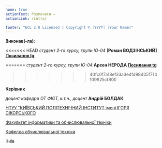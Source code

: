 ```yaml
---
home: true
actionText: Розпочати →
actionLink: /intro/

footer: "ECL 2.0 Licensed | Copyright © [YYYY] [Your Name]"
---
```



**Виконав(-ла):** 

<<<<<<< HEAD
*студент 2-го курсу, групи ІО-04* **[Роман ВОДЗІНСЬКИЙ] [Посилання tg](https://t.me/vodziskiy)**

=======
*студент 2-го курсу, групи ІО-04* **Арсен НЕРОДА [Посилання tg](https://t.me/arseniyb777)**
>>>>>>> 40fc0f7a18ef33a3e4fd98405f714109825cf800

 
**Керівник**

*доцент кафедри ОТ ФІОТ, к.т.н., доцент*<span padding-right:5em></span> **Андрій БОЛДАК** 

[НТУУ "КИЇВСЬКИЙ ПОЛІТЕХНІЧНИЙ ІНСТИТУТ імені ІГОРЯ СІКОРСЬКОГО](https://kpi.ua/)

[Факультет інформатики та обчислювальної техніки](https://fiot.kpi.ua/)

[Кафедра обчислювальної техніки](https://comsys.kpi.ua/)

Київ
